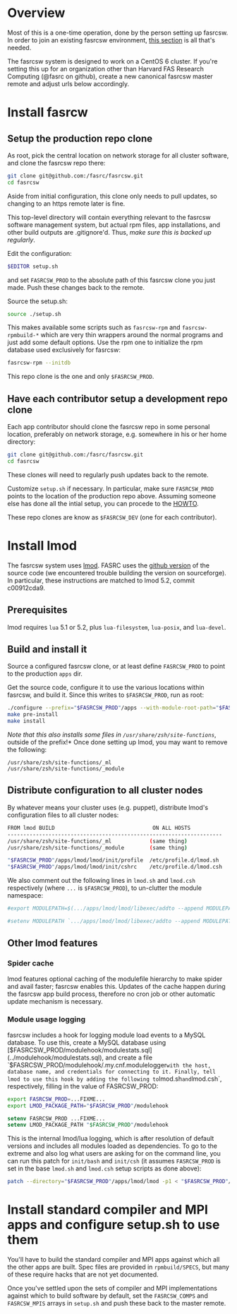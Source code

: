 # Overview

Most of this is a one-time operation, done by the person setting up fasrcsw.
In order to join an existing fasrcsw environment, [this section](#have-each-contributor-setup-a-development-repo-clone) is all that's needed.

The fasrcsw system is designed to work on a CentOS 6 cluster.
If you're setting this up for an organization other than Harvard FAS Research Computing (@fasrc on github), create a new canonical fasrcsw master remote and adjust urls below accordingly.



# Install fasrcw

## Setup the production repo clone

As root, pick the central location on network storage for all cluster software, and clone the fasrcsw repo there:

``` bash
git clone git@github.com:/fasrc/fasrcsw.git
cd fasrcsw
```

Aside from initial configuration, this clone only needs to pull updates, so changing to an https remote later is fine.

This top-level directory will contain everything relevant to the fasrcsw software management system, but actual rpm files, app installations, and other build outputs are .gitignore'd.
Thus, *make sure this is backed up regularly*.

Edit the configuration:

``` bash
$EDITOR setup.sh
```

and set `FASRCSW_PROD` to the absolute path of this fasrcsw clone you just made.
Push these changes back to the remote.

Source the setup.sh:

``` bash
source ./setup.sh
```

This makes available some scripts such as `fasrcsw-rpm` and `fasrcsw-rpmbuild-*` which are very thin wrappers around the normal programs and just add some default options.
Use the rpm one to initialize the rpm database used exclusively for fasrcsw:

``` bash
fasrcsw-rpm --initdb
```

This repo clone is the one and only `$FASRCSW_PROD`.


## Have each contributor setup a development repo clone

Each app contributor should clone the fasrcsw repo in some personal location, preferably on network storage, e.g. somewhere in his or her home directory:

``` bash
git clone git@github.com:/fasrc/fasrcsw.git
cd fasrcsw
```

These clones will need to regularly push updates back to the remote.

Customize `setup.sh` if necessary.
In particular, make sure `FASRCSW_PROD` points to the location of the production repo above.
Assuming someone else has done all the intial setup, you can procede to the [HOWTO](HOWTO.md).

These repo clones are know as `$FASRCSW_DEV` (one for each contributor).



# Install lmod

The fasrcsw system uses [lmod](http://www.tacc.utexas.edu/tacc-projects/lmod).
FASRC uses the [github version](https://github.com/TACC/Lmod) of the source code (we encountered trouble building the version on sourceforge).
In particular, these instructions are matched to lmod 5.2, commit c00912cda9.


## Prerequisites

lmod requires `lua` 5.1 or 5.2, plus `lua-filesystem`, `lua-posix`, and `lua-devel`.


<!--
## Hack around lmod's ignoring of prefix for some files

During the installation, lmod will try to write files to the main filesystem.
Allow this temporarily:

``` bash
sudo chgrp $(id -gn) /usr/share/zsh/site-functions
sudo chmod g+w /usr/share/zsh/site-functions
```
-->


## Build and install it

Source a configured fasrcsw clone, or at least define `FASRCSW_PROD` to point to the production `apps` dir.


Get the source code, configure it to use the various locations within fasrcsw, and build it.
Since this writes to `$FASRCSW_PROD`, run as root:

``` bash
./configure --prefix="$FASRCSW_PROD"/apps --with-module-root-path="$FASRCSW_PROD"/modulefiles --with-spiderCacheDir="$FASRCSW_PROD"/moduledata/cacheDir --with-updateSystemFn="$FASRCSW_PROD"/moduledata/system.txt
make pre-install
make install
```

*Note that this also installs some files in `/usr/share/zsh/site-functions`*, outside of the prefix!*
Once done setting up lmod, you may want to remove the following:

```
/usr/share/zsh/site-functions/_ml
/usr/share/zsh/site-functions/_module
```


<!--
## Undo the hack above

Set that directory back to the way it was:

``` bash
sudo chgrp root /usr/share/zsh/site-functions
sudo chmod g-w /usr/share/zsh/site-functions
```
-->


## Distribute configuration to all cluster nodes

By whatever means your cluster uses (e.g. puppet), distribute lmod's configuration files to all cluster nodes:

``` bash
FROM lmod BUILD                               ON ALL HOSTS
--------------------------------------------------------------------
/usr/share/zsh/site-functions/_ml            (same thing)
/usr/share/zsh/site-functions/_module        (same thing)

"$FASRCSW_PROD"/apps/lmod/lmod/init/profile  /etc/profile.d/lmod.sh
"$FASRCSW_PROD"/apps/lmod/lmod/init/cshrc    /etc/profile.d/lmod.csh
```

We also comment out the following lines in `lmod.sh` and `lmod.csh` respectively (where `...` is `$FASRCSW_PROD`), to un-clutter the module namespace:

``` bash
#export MODULEPATH=$(.../apps/lmod/lmod/libexec/addto --append MODULEPATH .../apps/lmod/lmod/modulefiles/Core)
```

``` csh
#setenv MODULEPATH `.../apps/lmod/lmod/libexec/addto --append MODULEPATH .../apps/lmod/lmod/modulefiles/Core`
```


## Other lmod features 

### Spider cache

lmod features optional caching of the modulefile hierarchy to make spider and avail faster; fasrcsw enables this.
Updates of the cache happen during the fasrcsw app build process, therefore no cron job or other automatic update mechanism is necessary.

### Module usage logging

fasrcsw includes a hook for logging module load events to a MySQL database.
To use this, create a MySQL database using [$FASRCSW_PROD/modulehook/modulestats.sql](../modulehook/modulestats.sql), and create a file `$FASRCSW_PROD/modulehook/.my.cnf.modulelogger` with the host, database name, and credentials for connecting to it.
Finally, tell lmod to use this hook by adding the following to `lmod.sh` and `lmod.csh`, respectively, filling in the value of FASRCSW_PROD:

``` bash
export FASRCSW_PROD=...FIXME...
export LMOD_PACKAGE_PATH="$FASRCSW_PROD"/modulehook
```

``` csh
setenv FASRCSW_PROD ...FIXME...
setenv LMOD_PACKAGE_PATH "$FASRCSW_PROD"/modulehook
```

This is the internal lmod/lua logging, which is after resolution of default versions and includes all modules loaded as dependencies.
To go to the extreme and also log what users are asking for on the command line, you can run this patch for `init/bash` and `init/csh` (it assumes `FASRCSW_PROD` is set in the base `lmod.sh` and `lmod.csh` setup scripts as done above):

``` bash
patch --directory="$FASRCSW_PROD"/apps/lmod/lmod -p1 < "$FASRCSW_PROD"/misc/modulelogger.patch
```



# Install standard compiler and MPI apps and configure setup.sh to use them

You'll have to build the standard compiler and MPI apps against which all the other apps are built.
Spec files are provided in `rpmbuild/SPECS`, but many of these require hacks that are not yet documented.

Once you've settled upon the sets of compiler and MPI implementations against which to build software by default, set the `FASRCSW_COMPS` and `FASRCSW_MPIS` arrays in `setup.sh` and push these back to the master remote.

